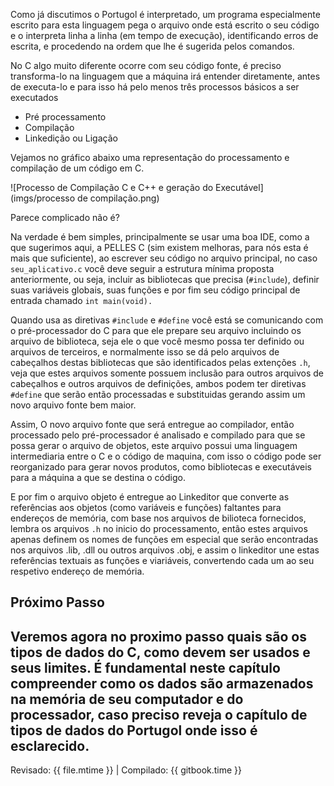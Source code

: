 Como já discutimos o Portugol é interpretado, um programa especialmente escrito para esta linguagem pega o arquivo onde está escrito o seu código e o interpreta linha a linha (em tempo de execução), identificando erros de escrita, e procedendo na ordem que lhe é sugerida pelos comandos.

No C algo muito diferente ocorre com seu código fonte, é preciso transforma-lo na linguagem que a máquina irá entender diretamente, antes de executa-lo e para isso há pelo menos três processos básicos a ser executados

* Pré processamento
* Compilação
* Linkedição ou Ligação

Vejamos no gráfico abaixo uma representação do processamento e compilação de um código em C.

![Processo de Compilação C e C++ e geração do Executável](imgs/processo de compilação.png)

Parece complicado não é?

Na verdade é bem simples, principalmente se usar uma boa IDE, como a que sugerimos aqui, a PELLES C (sim existem melhoras, para nós esta é mais que suficiente), ao escrever seu código no arquivo principal, no caso `seu_aplicativo.c` você deve seguir a estrutura mínima proposta anteriormente, ou seja, incluir as bibliotecas que precisa (```#include```), definir suas variáveis globais, suas funções e por fim seu código principal de entrada chamado ```int main(void).``` 

Quando usa as diretivas ```#include``` e ```#define``` você está se comunicando com o pré-processador do C para que ele prepare seu arquivo incluindo os arquivo de biblioteca, seja ele o que você mesmo possa ter definido ou arquivos de terceiros, e normalmente isso se dá pelo arquivos de cabeçalhos destas bibliotecas que são identificados pelas extenções ```.h```, veja que estes arquivos somente possuem inclusão para outros arquivos de cabeçalhos e outros arquivos de definições, ambos podem ter diretivas ```#define``` que serão então processadas e substituidas gerando assim um novo arquivo fonte bem maior.

Assim, O novo arquivo fonte que será entregue ao compilador, então processado pelo pré-processador é  analisado e compilado para que se possa gerar o arquivo de objetos, este arquivo possui uma linguagem intermediaria entre o C e o código de maquina, com isso o código pode ser reorganizado para gerar novos produtos, como bibliotecas e executáveis para a máquina a que se destina o código.

E por fim o arquivo objeto é entregue ao Linkeditor que converte as referências aos objetos (como variáveis e funções) faltantes para endereços de memória, com base nos arquivos de bilioteca fornecidos, lembra os arquivos `.h` no inicio do processamento, então estes arquivos apenas definem os nomes de funções em especial que serão encontradas nos arquivos .lib, .dll ou outros arquivos .obj, e assim o linkeditor une estas referências textuais as funções e viariáveis, convertendo cada um ao seu respetivo endereço de memória.

## Próximo Passo

Veremos agora no proximo passo quais são os tipos de dados do C, como devem ser usados e seus limites. É fundamental neste capítulo compreender como os dados são armazenados na memória de seu computador e do processador, caso preciso reveja o capítulo de tipos de dados do Portugol onde isso é esclarecido.
---

Revisado: {{ file.mtime }} | Compilado: {{ gitbook.time }}